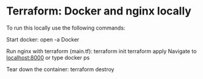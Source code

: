 # Terraform: Docker and nginx locally

To run this locally use the following commands:

Start docker:
open -a Docker

Run nginx with terraform (main.tf):
terraform init
terraform apply
Navigate to <localhost:8000> or type docker ps

Tear down the container:
terraform destroy
